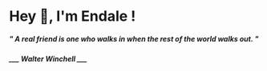 <h1 title="head"> Hey 👋, I'm Endale !</h1>

**<h5><i>" A real friend is one who walks in when the rest of the world walks out. "</i></h5>**

*<b>___ Walter Winchell ___</b>*
